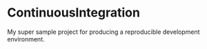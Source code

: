# ContinuousIntegration
My super sample project for producing a reproducible development environment.
